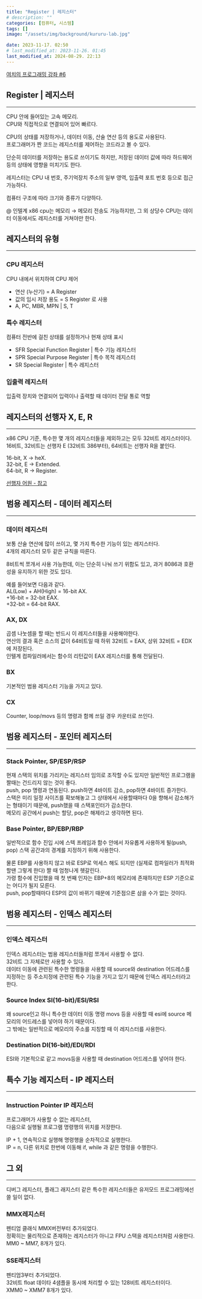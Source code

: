 ```yaml
---
title: "Register | 레지스터"
# description: ""
categories: [컴퓨터, 시스템]
tags: []
image: "/assets/img/background/kururu-lab.jpg"

date: 2023-11-17. 02:50
# last_modified_at: 2023-11-26. 01:45
last_modified_at: 2024-08-29. 22:13
---
```


[여치의 프로그래밍 강좌 #6](http://yuchi.duckdns.org/xe/Programming_QA/5950)  

## Register | 레지스터

---

CPU 안에 들어있는 고속 메모리.  
CPU와 직접적으로 연결되어 있어 빠르다.  

CPU의 상태를 저장하거나, 데이터 이동, 산술 연산 등의 용도로 사용된다.  
프로그래머가 짠 코드는 레지스터를 제어하는 코드라고 볼 수 있다.  

단순히 데이터를 저장하는 용도로 쓰이기도 하지만, 저장된 데이터 값에 따라 하드웨어 등의 상태에 영향을 미치기도 한다.  

레지스터는 CPU 내 번호, 주기억장치 주소의 일부 영역, 입출력 포트 번호 등으로 접근 가능하다.  

컴퓨터 구조에 따라 크기와 종류가 다양하다.  

@ 인텔계 x86 cpu는 메모리 → 메모리 전송도 가능하지만, 그 외 상당수 CPU는 데이터 이동에서도 레지스터를 거쳐야만 한다.  

## 레지스터의 유형

---

### CPU 레지스터

CPU 내에서 위치하여 CPU 제어  

- 연산 (누산기) = A Register  
- 값의 임시 저장 용도 = S Register 로 사용
- A, PC, MBR, MPN \| S, T

### 특수 레지스터

컴퓨터 전반에 걸친 상태를 설정하거나 현재 상태 표시  

- SFR Special Function Register \| 특수 기능 레지스터
- SPR Special Purpose Register \| 특수 목적 레지스터
- SR Special Register \| 특수 레지스터

### 입출력 레지스터

입출력 장치와 연결되어 입력이나 출력할 때 데이터 전달 통로 역할  

## 레지스터의 선행자 X, E, R

---

x86 CPU 기준, 특수한 몇 개의 레지스터들을 제외하고는 모두 32비트 레지스터이다.  
16비트, 32비트는 선행자 E (32비트 386부터), 64비트는 선행자 R을 붙인다.  

16-bit, X → heX.  
32-bit, E → Extended.  
64-bit, R → Register.  

[선행자 어원 - 참고](https://stackoverflow.com/questions/43933379/what-do-the-e-and-r-prefixes-stand-for-in-the-names-of-intel-32-bit-and-64-bit-r)  

## 범용 레지스터 - 데이터 레지스터

---

### 데이터 레지스터

보통 산술 연산에 많이 쓰이고, 몇 가지 특수한 기능이 있는 레지스터다.  
4개의 레지스터 모두 같은 규칙을 따른다.  

8비트씩 쪼개서 사용 가능한데, 이는 단순히 나눠 쓰기 위함도 있고, 과거 8086과 호환성을 유지하기 위한 것도 있다.  

예를 들어보면 다음과 같다.  
AL(Low) + AH(High) = 16-bit AX.  
+16-bit = 32-bit EAX.  
+32-bit = 64-bit RAX.  

### AX, DX

곱셈 나눗셈을 할 때는 반드시 이 레지스터들을 사용해야한다.  
연산의 결과 혹은 소스의 값이 64비트일 때 하위 32비트 = EAX, 상위 32비트 = EDX에 저장된다.  
인텔계 컴파일러에서는 함수의 리턴값이 EAX 레지스터를 통해 전달된다.  

### BX

기본적인 범용 레지스터 기능을 가지고 있다.  

### CX

Counter, loop/movs 등의 명령과 함께 쓰일 경우 카운터로 쓰인다.  

## 범용 레지스터 - 포인터 레지스터

---

### Stack Pointer, SP/ESP/RSP

현재 스택의 위치를 가리키는 레지스터
임의로 조작할 수도 있지만 일반적인 프로그램을 짤때는 건드리지 않는 것이 좋다.  
push, pop 명령과 연동된다. push하면 4바이트 감소, pop하면 4바이트 증가한다.  
스택은 미리 일정 사이즈를 확보해놓고 그 상태에서 사용할때마다 0을 향해서 감소해가는 형태이기 때문에, push했을 때 스택포인터가 감소한다.  
메모리 공간에서 push는 할당, pop은 해제라고 생각하면 된다.  

### Base Pointer, BP/EBP/RBP  

일반적으로 함수 진입 시에 스텍 프레임과 함수 안에서 자유롭게 사용하게 될(push, pop) 스택 공간과의 경계를 지정하기 위해 사용한다.

물론 EBP를 사용하지 않고 바로 ESP로 억세스 해도 되지만 (실제로 컴파일러가 최적화할땐 그렇게 한다) 짤 때 엄청나게 헷갈린다.  
가령 함수에 진입했을 때 첫 번째 인자는 EBP+8의 메모리에 존재하지만 ESP 기준으로는 어디가 될지 모른다.  
push, pop할때마다 ESP의 값이 바뀌기 때문에 기준점으론 삼을 수가 없는 것이다.  

## 범용 레지스터 - 인덱스 레지스터

---

### 인덱스 레지스터

인덱스 레지스터는 범용 레지스터들처럼 쪼개서 사용할 수 없다.  
32비트 그 자체로만 사용할 수 있다.  
데이터 이동에 관련된 특수한 명령들을 사용할 때 source와 destination 어드레스를 지정하는 등 주소지정에 관련된 특수 기능을 가지고 있기 때문에 인덱스 레지스터라고 한다.  

### Source Index SI(16-bit)/ESI/RSI

왜 source인고 하니 특수한 데이터 이동 명령 movs 등을 사용할 때 esi에 source 메모리의 어드레스를 넣어야 하기 때문이다.  
그 밖에는 일반적으로 메모리의 주소를 지칭할 때 이 레지스터를 사용한다.  

### Destination DI(16-bit)/EDI/RDI

ESI와 기본적으로 같고 movs등을 사용할 때 destination 어드레스를 넣어야 한다.  

## 특수 기능 레지스터 - IP 레지스터

---

### Instruction Pointer IP 레지스터  

프로그래머가 사용할 수 없는 레지스터,  
다음으로 실행될 프로그램 명령행의 위치를 저장한다.  

IP + 1, 연속적으로 실행해 명령행을 순차적으로 실행한다.  
IP = n, 다른 위치로 한번에 이동해 if, while 과 같은 명령을 수행한다.  

## 그 외

---

디버그 레지스터, 플래그 래지스터 같은 특수한 레지스터들은 유저모드 프로그래밍에선 쓸 일이 없다.  

### MMX레지스터  

펜티엄 클래식 MMX버전부터 추가되었다.  
정확히는 물리적으로 존재하는 레지스터가 아니고 FPU 스택을 레지스터처럼 사용한다.  
MM0 ~ MM7, 8개가 있다.  

### SSE레지스터

펜티엄3부터 추가되었다.  
32비트 float 데이타 4샘플을 동시에 처리할 수 있는 128비트 레지스터이다.  
XMM0 ~ XMM7 8개가 있다.  
